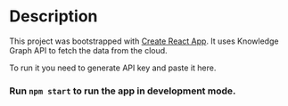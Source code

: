 # Description

This project was bootstrapped with [Create React App](https://github.com/facebook/create-react-app).
It uses Knowledge Graph API to fetch the data from the cloud.

To run it you need to generate API key and paste it here.

### Run `npm start` to run the app in development mode.
